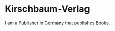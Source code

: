 # Kirschbaum-Verlag

I am a [Publisher](240000015.md) in [Germany](140000025.md) that publishes [Books](700000.md). 

